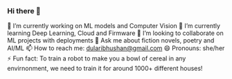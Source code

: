 ### Hi there 👋

🔭 I’m currently working on ML models and Computer Vision 
🌱 I’m currently learning Deep Learning, Cloud and Firmware
👯 I’m looking to collaborate on ML projects with deployments
💬 Ask me about fiction novels, poetry and AI/ML
📫 How to reach me: dularibhushan@gmail.com 
😄 Pronouns: she/her
⚡ Fun fact: To train a robot to make you a bowl of cereal in any envirnonment, we need to train it for around 1000+ different houses! 

<!--
**Dulari-Bhushan/Dulari-Bhushan** is a ✨ _special_ ✨ repository because its `README.md` (this file) appears on your GitHub profile.

Here are some ideas to get you started:

- 🔭 I’m currently working on ML models and Computer Vision 
- 🌱 I’m currently learning Deep Learning, Cloud and Firmware
- 👯 I’m looking to collaborate on ML projects with deployments
- 💬 Ask me about fiction novels, poetry and AI/ML
- 📫 How to reach me: dularibhushan@gmail.com 
- 😄 Pronouns: she/her
- ⚡ Fun fact: To train a robot to make you a bowl of cereal in any envirnonment, we need to train it for around 1000+ different houses! 
-->
